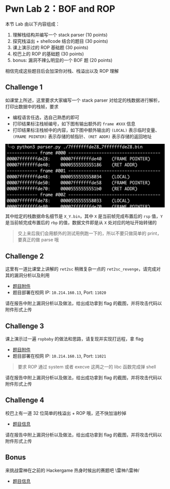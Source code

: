 # Pwn Lab 2：BOF and ROP

本节 Lab 由以下内容组成：

1. 理解栈结构并编写一个 stack parser (10 points)
2. 探究栈溢出 + shellcode 结合的题目 (30 points)
3. 课上演示过的 ROP 基础题  (30 points)
4. 校巴上的 ROP 的基础题  (30 points)
5. bonus: 漏洞不辣么明显的一个 BOF 题 (20 points)

相信完成这些题目后会加深你对栈、栈溢出以及 ROP 理解

## Challenge 1

如课堂上所述，这里要求大家编写一个 stack parser 对给定的栈数据进行解析，打印出数据中的栈帧，要求

- 编程语言任选，选自己熟悉的即可
- 打印结果标注栈帧编号，如下图有输出额外的 `frame #XXX` 信息
- 打印结果标注栈帧中的内容，如下图中额外输出的 `(LOCAL)` 表示临时变量、`(FRAME POINTER)` 表示存储的帧指针、`(RET ADDR)` 表示存储的返回地址

![example](pwn-images/parse_example.png)

其中给定的栈数据命名细节是 `X_Y.bin`，其中 `X` 是当前帧完成布置后的 `rsp` 值，`Y` 是当前帧完成布置后的 `rbp` 的值，数据文件即是从 `X` 处对应的地址开始转储的

> 交上来后我们会用额外的测试用例跑一下的，所以不要只做简单的 print，要真正的做 parse 哦

## Challenge 2

这里有一道比课堂上讲解的 `ret2sc` 稍微复杂一点的 `ret2sc_revenge`，请完成对其的漏洞分析以及利用

- [题目附件](https://github.com/team-s2/summer_course_2023/tree/master/src/topic/pwn-lab2/ret2sc_revenge)
- 题目部署在校网 IP: `10.214.160.13`, Port: `11020`

请在报告中附上漏洞分析以及做法，给出成功拿到 flag 的截图，并将攻击代码以附件形式上传

## Challenge 3

课上演示过一遍 `ropbaby` 的做法和思路，请复现并实现打远程，拿 flag

- [题目附件](https://github.com/team-s2/summer_course_2023/tree/master/src/topic/pwn-lab2/ropbaby)
- 题目部署在校网 IP: `10.214.160.13`, Port: `11021`

> 要求 ROP 通过 system 或者 execve 这两之一的 libc 函数完成弹 shell

请在报告中附上漏洞分析以及做法，给出成功拿到 flag 的截图，并将攻击代码以附件形式上传

## Challenge 4

校巴上有一道 32 位简单的栈溢出 + ROP 哦，还不快加油秒掉

- [题目信息](https://zjusec.com/challenges/1)

请在报告中附上漏洞分析以及做法，给出成功拿到 flag 的截图，并将攻击代码以附件形式上传

## Bonus

来挑战雷神在之前的 Hackergame 热身时候出的赛题吧 \雷神/\雷神/

- [题目信息](https://zjusec.com/challenges/107)